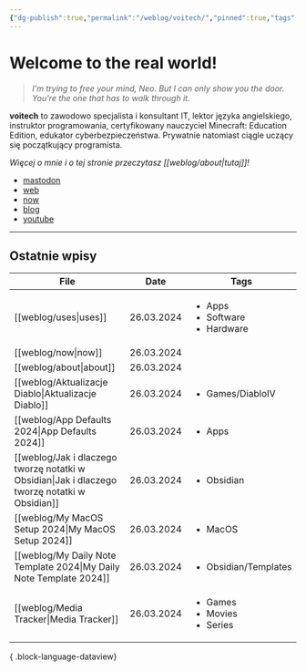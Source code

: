 ```yaml
---
{"dg-publish":true,"permalink":"/weblog/voitech/","pinned":true,"tags":["gardenEntry"]}
---
```



# Welcome to the real world!

> *I'm trying to free your mind, Neo. But I can only show you the door. You're the one that has to walk through it.*

**voitech** to zawodowo specjalista i konsultant IT, lektor języka angielskiego, instruktor programowania, certyfikowany nauczyciel Minecraft: Education Edition, edukator cyberbezpieczeństwa. Prywatnie natomiast ciągle uczący się początkujący programista.

*Więcej o mnie i o tej stronie przeczytasz [[weblog/about\|tutaj]]!*

- <a rel="me" href="https://social.lol/@voitech">mastodon</a>
- [web](https://voitech.omg.lol/)
- [now](https://voitech.omg.lol/now)
- [blog](https://voitech.weblog.lol)
- [youtube](https://www.youtube.com/@voitech_)

---

## Ostatnie wpisy

| File                                                                                             | Date       | Tags                                                     |
| ------------------------------------------------------------------------------------------------ | ---------- | -------------------------------------------------------- |
| [[weblog/uses\|uses]]                                                                         | 26.03.2024 | <ul><li>Apps</li><li>Software</li><li>Hardware</li></ul> |
| [[weblog/now\|now]]                                                                           | 26.03.2024 | <ul></ul>                                                |
| [[weblog/about\|about]]                                                                       | 26.03.2024 | <ul></ul>                                                |
| [[weblog/Aktualizacje Diablo\|Aktualizacje Diablo]]                                           | 26.03.2024 | <ul><li>Games/DiabloIV</li></ul>                         |
| [[weblog/App Defaults 2024\|App Defaults 2024]]                                               | 26.03.2024 | <ul><li>Apps</li></ul>                                   |
| [[weblog/Jak i dlaczego tworzę notatki w Obsidian\|Jak i dlaczego tworzę notatki w Obsidian]] | 26.03.2024 | <ul><li>Obsidian</li></ul>                               |
| [[weblog/My MacOS Setup 2024\|My MacOS Setup 2024]]                                           | 26.03.2024 | <ul><li>MacOS</li></ul>                                  |
| [[weblog/My Daily Note Template 2024\|My Daily Note Template 2024]]                           | 26.03.2024 | <ul><li>Obsidian/Templates</li></ul>                     |
| [[weblog/Media Tracker\|Media Tracker]]                                                       | 26.03.2024 | <ul><li>Games</li><li>Movies</li><li>Series</li></ul>    |

{ .block-language-dataview}
